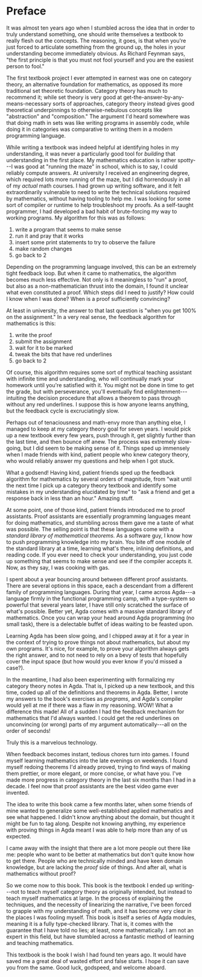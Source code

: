 # Preface

It was almost ten years ago when I stumbled across the idea that in order to
truly understand something, one should write themselves a textbook to really
flesh out the concepts. The reasoning, it goes, is that when you're just forced
to articulate something from the ground up, the holes in your understanding
become immediately obvious. As Richard Feynman says, "the first principle is
that you must not fool yourself and you are the easiest person to fool."

The first textbook project I ever attempted in earnest was one on category
theory, an alternative foundation for mathematics, as opposed its more
traditional set theoretic foundation. Category theory has much to recommend it;
while set theory is very good at get-the-answer-by-any-means-necessary sorts of
approaches, category theory instead gives good theoretical underpinnings to
otherwise-nebulous concepts like "abstraction" and "composition." The argument
I'd heard somewhere was that doing math in sets was like writing programs in
assembly code, while doing it in categories was comparative to writing them in a
modern programming language.

While writing a textbook was indeed helpful at identifying holes in my
understanding, it was never a particularly good tool for *building* that
understanding in the first place. My mathematics education is rather spotty---I
was good at "running the maze" in school, which is to say, I could reliably
compute answers. At university I received an engineering degree, which required
lots more running of the maze, but I did horrendously in all of my *actual* math
courses. I had grown up writing software, and it felt extraordinarily vulnerable
to need to write the technical solutions required by mathematics, without having
tooling to help me. I was looking for some sort of compiler or runtime to help
troubleshoot my proofs. As a self-taught programmer, I had developed a bad habit
of brute-forcing my way to working programs. My algorithm for this was as
follows:

1. write a program that seems to make sense
2. run it and pray that it works
3. insert some print statements to try to observe the failure
4. make random changes
5. go back to 2

Depending on the programming language involved, this can be an extremely tight
feedback loop. But when it came to mathematics, the algorithm becomes much less
effective. Not only is it meaningless to "run" a proof, but also as a
non-mathematician thrust into the domain, I found it unclear what even
constituted a proof. Which steps did I need to justify? How could I know when I
was done? When is a proof sufficiently convincing?

At least in university, the answer to that last question is "when you get 100%
on the assignment." In a very real sense, the feedback algorithm for mathematics
is this:

1. write the proof
2. submit the assignment
3. wait for it to be marked
4. tweak the bits that have red underlines
5. go back to 2

Of course, this algorithm requires some sort of mythical teaching assistant with
infinite time and understanding, who will continually mark your homework until
you're satisfied with it. You might not be done in time to get the grade, but
with perseverance, you'll eventually find enlightenment---intuiting the decision
procedure that allows a theorem to pass through without any red underlines. I
suppose this is how anyone learns anything, but the feedback cycle is
excruciatingly slow.

Perhaps out of tenaciousness and math-envy more than anything else, I managed to
keep at my category theory goal for seven years. I would pick up a new textbook
every few years, push through it, get slightly further than the last time, and
then bounce off anew. The process was extremely slow-going, but I did seem to be
making sense of it. Things sped up immensely when I made friends with kind,
patient people who knew category theory, who would reliably answer my questions
and help when I got stuck.

What a godsend! Having kind, patient friends sped up the feedback algorithm for
mathematics by several orders of magnitude, from "wait until the next time I
pick up a category theory textbook and identify some mistakes in my
understanding elucidated by time" to "ask a friend and get a response back in
less than an hour." Amazing stuff.

At some point, one of those kind, patient friends introduced me to proof
assistants. Proof assistants are essentially programming languages meant for
doing mathematics, and stumbling across them gave me a taste of what was
possible. The selling point is that these languages come with a *standard
library of mathematical theorems.* As a software guy, I know how to push
programming knowledge into my brain. You bite off one module of the standard
library at a time, learning what's there, inlining definitions, and reading
code. If you ever need to check your understanding, you just code up something
that seems to make sense and see if the compiler accepts it. Now, as they say,
I was cooking with gas.

I spent about a year bouncing around between different proof assistants. There
are several options in this space, each a descendant from a different family of
programming languages. During that year, I came across Agda---a language firmly
in the functional programming camp, with a type-system so powerful that several
years later, I have still only scratched the surface of what's possible. Better
yet, Agda comes with a massive standard library of mathematics. Once you can
wrap your head around Agda programming (no small task), there is a delectable
buffet of ideas waiting to be feasted upon.

Learning Agda has been slow going, and I chipped away at it for a year in the
context of trying to prove things not about mathematics, but about my own
programs. It's nice, for example, to prove your algorithm always gets the right
answer, and to not need to rely on a bevy of tests that hopefully cover the
input space (but how would you ever know if you'd missed a case?).

In the meantime, I had also been experimenting with formalizing my category
theory notes in Agda. That is, I picked up a new textbook, and this time, coded
up all of the definitions and theorems in Agda. Better, I wrote my answers to
the book's exercises as *programs*, and Agda's compiler would yell at me if
there was a flaw in my reasoning. WOW! What a difference this made! All of a
sudden I had the feedback mechanism for mathematics that I'd always wanted. I
could get the red underlines on unconvincing (or wrong) parts of my argument
automatically---all on the order of seconds!

Truly this is a marvelous technology.

When feedback becomes instant, tedious chores turn into games. I found myself
learning mathematics into the late evenings on weekends. I found myself redoing
theorems I'd already proved, trying to find ways of making them prettier, or
more elegant, or more concise, or what have you. I've made more progress in
category theory in the last six months than I had in a decade. I feel now that
proof assistants are the best video game ever invented.

The idea to write this book came a few months later, when some friends of mine
wanted to generalize some well-established applied mathematics and see what
happened. I didn't know anything about the domain, but thought it might be
fun to tag along. Despite not knowing anything, my experience with proving
things in Agda meant I was able to help more than any of us expected.

I came away with the insight that there are a lot more people out there like me:
people who want to be better at mathematics but don't quite know how to get
there. People who are technically minded and have keen domain knowledge, but are
lacking the *proof* side of things. And after all, what is mathematics without
proof?

So we come now to this book. This book is the textbook I ended up writing---not
to teach myself category theory as originally intended, but instead to teach
myself mathematics at large. In the process of explaining the techniques, and
the necessity of linearizing the narrative, I've been forced to grapple with my
understanding of math, and it has become very clear in the places I was fooling
myself. This book is itself a series of Agda modules, meaning it is a fully
type-checked library. That is, it comes with the guarantee that I have told no
lies; at least, none mathematically. I am not an expert in this field, but have
stumbled across a fantastic method of learning and teaching mathematics.

This textbook is the book I wish I had found ten years ago. It would have saved
me a great deal of wasted effort and false starts. I hope it can save you from
the same. Good luck, godspeed, and welcome aboard.

